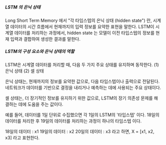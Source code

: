 ##### LSTM 의 은닉 상태
Long Short Term Memory 에서 "각 타임스텝의 은닉 상태 (hidden state") 란,
시계열 데이터의 시간 흐름에서 현재까지의 입력 정보를 요약한 표현을 말한다.
LSTM이 시계열 데이터를 처리하는 과정에서, hidden state 는 
모델이 이전 타입스텝의 정보를 현재 입력과 결합하여 생성한 결과를 말한다.

##### LSTM의 구성 요소와 은닉 상태의 역할
LSTM은 시계열 데이터를 처리할 때, 다음 두 가지 주요 상태를 유지하며 동작한다.
(1) 은닉 상태
(2) 셀 상태

은닉 상태는, 현재까지의 정보를 요약한 값으로, 다음 타임스텝이나 출력으로 전달된다.
네트워크가 데이터를 기반으로 결정을 내리거나 예측하는 데에 사용되는 주요 상태이다.

셀 상태는, 더 장기적인 정보를 유지하기 위한 값으로, 
LSTM의 장기 의존성 문제를 해결하는 데에 도움을 주는 값이다.

예를 들어, 데이터를 1일 단위로 수집했으면
각 1일의 LSTM의 '타입스텝' 이다.
18일의 데이터를 처리한 후 19일의 데이터를 처리하는 과정이 하나의 타임스텝 이다.

18일의 데이터 : x1
19일의 데이터 : x2
20일의 데이터 : x3 라고 하면,
X = [x1, x2, x3] 라고 표현한다.


